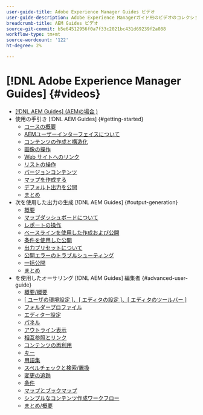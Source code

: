 ```yaml
---
user-guide-title: Adobe Experience Manager Guides ビデオ
user-guide-description: Adobe Experience Managerガイド用のビデオのコレクションです。
breadcrumb-title: AEM Guides ビデオ
source-git-commit: b5e64512956f0a7f33c2021bc431d69239f2a088
workflow-type: tm+mt
source-wordcount: '122'
ht-degree: 2%

---
```



# [!DNL Adobe Experience Manager Guides] {#videos}

+ [[!DNL AEM Guides] (AEMの場合 )](overview.md)
+ 使用の手引き [!DNL AEM Guides] {#getting-started}
   + [コースの概要](./course-1/overview.md)
   + [AEMユーザーインターフェイスについて](./course-1/understanding-the-aem-user-interface.md)
   + [コンテンツの作成と構造化](./course-1/creating-and-structuring-content.md)
   + [画像の操作](./course-1/working-with-images.md)
   + [Web サイトへのリンク](./course-1/linking-to-websites.md)
   + [リストの操作](./course-1/working-with-lists.md)
   + [バージョンコンテンツ](./course-1/versioning-content.md)
   + [マップを作成する](./course-1/creating-a-map.md)
   + [デフォルト出力を公開](./course-1/publishing-default-output.md)
   + [まとめ](./course-1/recap.md)
+ 次を使用した出力の生成 [!DNL AEM Guides] {#output-generation}
   + [概要](./course-2/overview.md)
   + [マップダッシュボードについて](./course-2/introduction-to-the-map-dashboard.md)
   + [レポートの操作](./course-2/working-with-reports.md)
   + [ベースラインを使用した作成および公開](./course-2/creating-and-publishing-with-baselines.md)
   + [条件を使用した公開](./course-2/publishing-with-conditions.md)
   + [出力プリセットについて](./course-2/output-presets.md)
   + [公開エラーのトラブルシューティング](./course-2/troubleshooting-publishing-errors.md)
   + [一括公開](./course-2/bulk-publishing.md)
   + [まとめ](./course-2/recap.md)
+ を使用したオーサリング [!DNL AEM Guides] 編集者 {#advanced-user-guide}
   + [概要/概要](./course-3/overview.md)
   + [[ ユーザの環境設定 ]、[ エディタの設定 ]、[ エディタのツールバー ]](./course-3/user-settings-preferences-toolbars.md)
   + [フォルダープロファイル](./course-3/folder-profiles.md)
   + [エディター設定](./course-3/editor-configuration.md)
   + [パネル](./course-3/panels.md)
   + [アウトライン表示](./course-3/outline-view.md)
   + [相互参照とリンク](./course-3/cross-references-and-links.md)
   + [コンテンツの再利用](./course-3/content-reuse.md)
   + [キー](./course-3/keys.md)
   + [用語集](./course-3/glossary.md)
   + [スペルチェックと検索/置換](./course-3/spell-check.md)
   + [変更の追跡](./course-3/track-changes.md)
   + [条件](./course-3/conditions.md)
   + [マップとブックマップ](./course-3/maps-and-bookmaps.md)
   + [シンプルなコンテンツ作成ワークフロー](./course-3/simple-content-creation-workflows.md)
   + [まとめ/概要](./course-3/recap.md)